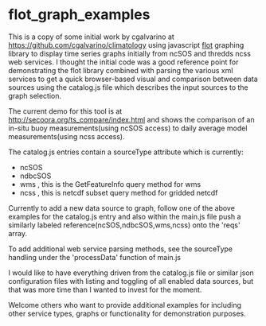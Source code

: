 flot_graph_examples
===========

This is a copy of some initial work by cgalvarino at https://github.com/cgalvarino/climatology using javascript [flot](http://www.flotcharts.org/) graphing library to display time series graphs initially from ncSOS and thredds ncss web services.  I thought the initial code was a good reference point for demonstrating the flot library combined with parsing the various xml services to get a quick browser-based visual and comparison between data sources using the catalog.js file which describes the input sources to the graph selection.

The current demo for this tool is at http://secoora.org/ts_compare/index.html and shows the comparison of an in-situ buoy measurements(using ncSOS access) to daily average model measurements(using ncss access).

The catalog.js entries contain a sourceType attribute which is currently:

- ncSOS
- ndbcSOS
- wms , this is the GetFeatureInfo query method for wms
- ncss , this is netcdf subset query method for gridded netcdf 

Currently to add a new data source to graph, follow one of the above examples for the catalog.js entry and also within the main.js file push a similarly labeled reference(ncSOS,ndbcSOS,wms,ncss) onto the 'reqs' array.

To add additional web service parsing methods, see the sourceType handling under the 'processData' function of main.js

I would like to have everything driven from the catalog.js file or similar json configuration files with listing and toggling of all enabled data sources, but that was more time than I wanted to invest for the moment.

Welcome others who want to provide additional examples for including other service types, graphs or functionality for demonstration purposes.
